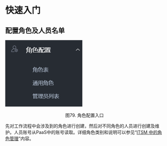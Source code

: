 # 快速入门

## 配置角色及人员名单

![-w2020](../media/cfc6d444dbd1b194166810cbc44c77ef.png)

<center>图79. 角色配置入口</center>

先对工作流程中会涉及到的角色进行创建，然后对不同角色的人员进行创建及维护。人员账号从PaaS中的账号读取。详细角色类别和说明可以参见“[ITSM 中的角色管理](../产品功能/auth_role.md#ITSM中的角色管理)”内容。
